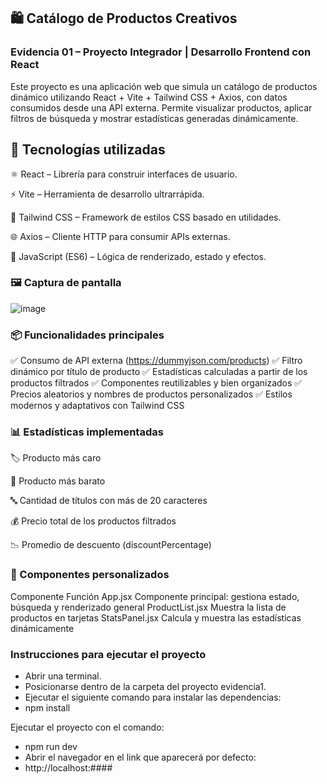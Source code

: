 ## 🛍️ Catálogo de Productos Creativos
### Evidencia 01 – Proyecto Integrador | Desarrollo Frontend con React

Este proyecto es una aplicación web que simula un catálogo de productos dinámico utilizando React + Vite + Tailwind CSS + Axios, con datos consumidos desde una API externa. Permite visualizar productos, aplicar filtros de búsqueda y mostrar estadísticas generadas dinámicamente.

## 🚀 Tecnologías utilizadas
⚛️ React – Librería para construir interfaces de usuario.

⚡ Vite – Herramienta de desarrollo ultrarrápida.

💨 Tailwind CSS – Framework de estilos CSS basado en utilidades.

🌐 Axios – Cliente HTTP para consumir APIs externas.

🧮 JavaScript (ES6) – Lógica de renderizado, estado y efectos.

### 🖼️ Captura de pantalla
![image](https://github.com/user-attachments/assets/fa4b7aa8-a872-4893-91f8-0d55c25e32c8)


### 📦 Funcionalidades principales
✅ Consumo de API externa (https://dummyjson.com/products)
✅ Filtro dinámico por título de producto
✅ Estadísticas calculadas a partir de los productos filtrados
✅ Componentes reutilizables y bien organizados
✅ Precios aleatorios y nombres de productos personalizados
✅ Estilos modernos y adaptativos con Tailwind CSS

### 📊 Estadísticas implementadas
🏷️ Producto más caro

🧾 Producto más barato

🔤 Cantidad de títulos con más de 20 caracteres

💰 Precio total de los productos filtrados

📉 Promedio de descuento (discountPercentage)

### 🧩 Componentes personalizados
Componente	Función
App.jsx	Componente principal: gestiona estado, búsqueda y renderizado general
ProductList.jsx	Muestra la lista de productos en tarjetas
StatsPanel.jsx	Calcula y muestra las estadísticas dinámicamente

### Instrucciones para ejecutar el proyecto
* Abrir una terminal.
* Posicionarse dentro de la carpeta del proyecto evidencia1.
* Ejecutar el siguiente comando para instalar las dependencias:
* npm install

Ejecutar el proyecto con el comando:
* npm run dev
* Abrir el navegador en el link que aparecerá por defecto:
* http://localhost:####
